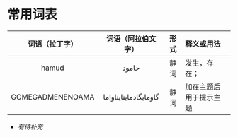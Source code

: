 # 常用词表

|词语（拉丁字）|词语（阿拉伯文字）|形式|释义或用法|
|:-:|:-:|:-:|:--|
|hamud|حامود|静词|发生，存在；|
|GOMEGADMENENOAMA|گاومايگادماينايناواما|静词|加在主题后用于提示主题|

- *有待补充*
